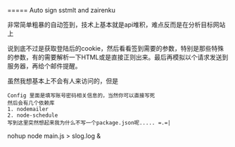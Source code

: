 =====
Auto sign sstmlt and zairenku

非常简单粗暴的自动签到，技术上基本就是api堆积，难点反而是在分析目标网站上

说到底不过是获取登陆后的cookie，然后看看签到需要的参数，特别是那些特殊的参数，有的需要解析一下HTML或是直接正则出来。最后再模拟以个请求发送到服务器，再给个邮件提醒。

虽然我想基本上不会有人来访问的，但是

    Config 里面是填写账号密码相关信息的，当然你可以直接写死
    然后会有几个依赖库
    1. nodemailer
    2. node-schedule
    写到这里突然想起来我为什么不写一个package.json呢..... =.=|



 nohup node main.js > slog.log &
